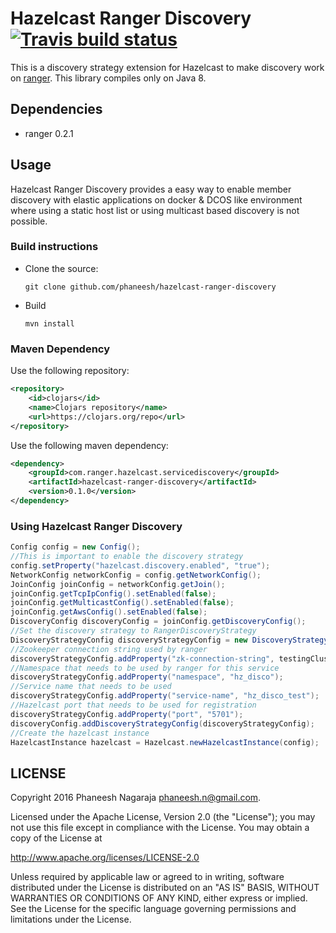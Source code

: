 # Hazelcast Ranger Discovery [![Travis build status](https://travis-ci.org/phaneesh/hazelcast-ranger-discovery.svg?branch=master)](https://travis-ci.org/phaneesh/hazelcast-ranger-discovery)

This is a discovery strategy extension for Hazelcast to make discovery work on [ranger](https://github.com/flipkart-incubator/ranger).
This library compiles only on Java 8.
 
## Dependencies
* ranger 0.2.1  

## Usage
Hazelcast Ranger Discovery provides a easy way to enable member discovery with elastic applications on docker & DCOS 
like environment where using a static host list or using multicast based discovery is not possible.
 
### Build instructions
  - Clone the source:

        git clone github.com/phaneesh/hazelcast-ranger-discovery

  - Build

        mvn install

### Maven Dependency
Use the following repository:
```xml
<repository>
    <id>clojars</id>
    <name>Clojars repository</name>
    <url>https://clojars.org/repo</url>
</repository>
```
Use the following maven dependency:
```xml
<dependency>
    <groupId>com.ranger.hazelcast.servicediscovery</groupId>
    <artifactId>hazelcast-ranger-discovery</artifactId>
    <version>0.1.0</version>
</dependency>
```

### Using Hazelcast Ranger Discovery
```java
Config config = new Config();
//This is important to enable the discovery strategy
config.setProperty("hazelcast.discovery.enabled", "true");
NetworkConfig networkConfig = config.getNetworkConfig();
JoinConfig joinConfig = networkConfig.getJoin();
joinConfig.getTcpIpConfig().setEnabled(false);
joinConfig.getMulticastConfig().setEnabled(false);
joinConfig.getAwsConfig().setEnabled(false);
DiscoveryConfig discoveryConfig = joinConfig.getDiscoveryConfig();
//Set the discovery strategy to RangerDiscoveryStrategy
DiscoveryStrategyConfig discoveryStrategyConfig = new DiscoveryStrategyConfig(new RangerDiscoveryStrategyFactory());
//Zookeeper connection string used by ranger
discoveryStrategyConfig.addProperty("zk-connection-string", testingCluster.getConnectString());
//Namespace that needs to be used by ranger for this service
discoveryStrategyConfig.addProperty("namespace", "hz_disco");
//Service name that needs to be used
discoveryStrategyConfig.addProperty("service-name", "hz_disco_test");
//Hazelcast port that needs to be used for registration
discoveryStrategyConfig.addProperty("port", "5701");
discoveryConfig.addDiscoveryStrategyConfig(discoveryStrategyConfig);
//Create the hazelcast instance
HazelcastInstance hazelcast = Hazelcast.newHazelcastInstance(config);
```

LICENSE
-------

Copyright 2016 Phaneesh Nagaraja <phaneesh.n@gmail.com>.

Licensed under the Apache License, Version 2.0 (the "License");
you may not use this file except in compliance with the License.
You may obtain a copy of the License at

http://www.apache.org/licenses/LICENSE-2.0

Unless required by applicable law or agreed to in writing, software
distributed under the License is distributed on an "AS IS" BASIS,
WITHOUT WARRANTIES OR CONDITIONS OF ANY KIND, either express or implied.
See the License for the specific language governing permissions and
limitations under the License.